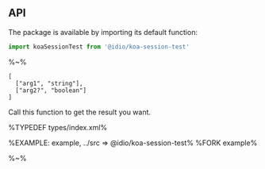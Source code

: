 ## API

The package is available by importing its default function:

```js
import koaSessionTest from '@idio/koa-session-test'
```

%~%

```## koaSessionTest
[
  ["arg1", "string"],
  ["arg2?", "boolean"]
]
```

Call this function to get the result you want.

%TYPEDEF types/index.xml%

%EXAMPLE: example, ../src => @idio/koa-session-test%
%FORK example%

%~%